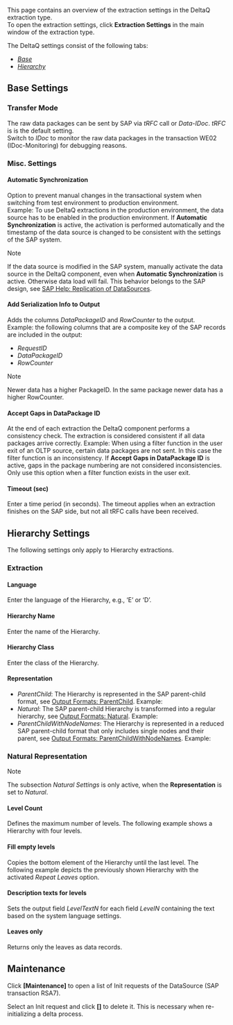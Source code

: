 This page contains an overview of the extraction settings in the DeltaQ extraction type.\
To open the extraction settings, click ****Extraction Settings**** in the main window of the extraction type.

The DeltaQ settings consist of the following tabs:

- [*Base*](#base-settings)
- [*Hierarchy*](#hierarchy-settings)

## Base Settings

### Transfer Mode

The raw data packages can be sent by SAP via *tRFC* call or *Data-IDoc*. *tRFC* is is the default setting.\
Switch to *IDoc* to monitor the raw data packages in the transaction WE02 (IDoc-Monitoring) for debugging reasons.

### Misc. Settings

#### Automatic Synchronization

Option to prevent manual changes in the transactional system when switching from test environment to production environment.\
Example: To use DeltaQ extractions in the production environment, the data source has to be enabled in the production environment. If **Automatic Synchronization** is active, the activation is performed automatically and the timestamp of the data source is changed to be consistent with the settings of the SAP system.

Note

If the data source is modified in the SAP system, manually activate the data source in the DeltaQ component, even when **Automatic Synchronization** is active. Otherwise data load will fail. This behavior belongs to the SAP design, see [SAP Help: Replication of DataSources](https://help.sap.com/viewer/ccc9cdbdc6cd4eceaf1e5485b1bf8f4b/7.4.19/en-US/4a12eaff76df1b42e10000000a42189c.html).

#### Add Serialization Info to Output

Adds the columns *DataPackageID* and *RowCounter* to the output.\
Example: the following columns that are a composite key of the SAP records are included in the output:

- *RequestID*
- *DataPackageID*
- *RowCounter*

Note

Newer data has a higher PackageID. In the same package newer data has a higher RowCounter.

#### Accept Gaps in DataPackage ID

At the end of each extraction the DeltaQ component performs a consistency check. The extraction is considered consistent if all data packages arrive correctly. Example: When using a filter function in the user exit of an OLTP source, certain data packages are not sent. In this case the filter function is an inconsistency. If **Accept Gaps in DataPackage ID** is active, gaps in the package numbering are not considered inconsistencies. Only use this option when a filter function exists in the user exit.

#### Timeout (sec)

Enter a time period (in seconds). The timeout applies when an extraction finishes on the SAP side, but not all tRFC calls have been received.

## Hierarchy Settings

The following settings only apply to Hierarchy extractions.

### Extraction

#### Language

Enter the language of the Hierarchy, e.g., ‘E’ or ‘D’.

#### Hierarchy Name

Enter the name of the Hierarchy.

#### Hierarchy Class

Enter the class of the Hierarchy.

#### Representation

- *ParentChild*: The Hierarchy is represented in the SAP parent-child format, see [Output Formats: ParentChild](../../hierarchy/output-format/#parentchild-format). Example:
- *Natural*: The SAP parent-child Hierarchy is transformed into a regular hierarchy, see [Output Formats: Natural](../../hierarchy/output-format/#natural-format). Example:
- *ParentChildWithNodeNames*: The Hierarchy is represented in a reduced SAP parent-child format that only includes single nodes and their parent, see [Output Formats: ParentChildWithNodeNames](../../hierarchy/output-format/#parentchildwithnodenames-format). Example:

### Natural Representation

Note

The subsection *Natural Settings* is only active, when the **Representation** is set to *Natural*.

#### Level Count

Defines the maximum number of levels. The following example shows a Hierarchy with four levels.

#### Fill empty levels

Copies the bottom element of the Hierarchy until the last level. The following example depicts the previously shown Hierarchy with the activated *Repeat Leaves* option.

#### Description texts for levels

Sets the output field *LevelTextN* for each field *LevelN* containing the text based on the system language settings.

#### Leaves only

Returns only the leaves as data records.

## Maintenance

Click **[Maintenance]** to open a list of Init requests of the DataSource (SAP transaction RSA7).

Select an Init request and click **[]** to delete it. This is necessary when re-initializing a delta process.

